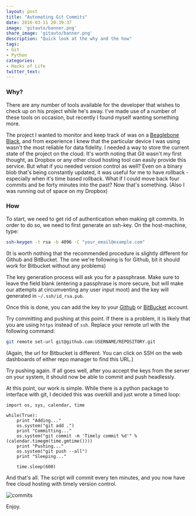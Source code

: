 ```yaml
---
layout: post
title: "Automating Git Commits"
date: 2016-03-11 20:39:37
image: 'gitauto/banner.png'
share_image: 'gitauto/banner.png'
description: "Quick look at the why and the how"
tags:
- Git
- Python
categories:
- Hacks of Life
twitter_text:
---
```


### Why?

There are any number of tools available for the developer that wishes to check up on his project while he's away. I've made use of a number of these tools on occasion, but recently I found myself wanting something more.

The project I wanted to monitor and keep track of was on a [Beaglebone Black](https://beagleboard.org/black), and from experience I knew that the particular device I was using wasn't the most reliable for data fidelity. I needed a way to store the current state of the project on the cloud.
It's worth noting that Git wasn't my first thought, as Dropbox or any other cloud hosting tool can easily provide this service. But what if you needed version control as well? Even on a binary blob that's being constantly updated, it was useful for me to have rollback - especially when it's time based rollback. What if I could move back four commits and be forty minutes into the past? Now that's something. (Also I was running out of space on my Dropbox)

### How

To start, we need to get rid of authentication when making git commits. In order to do so, we need to first generate an ssh-key. On the host-machine, type:

```bash
ssh-keygen -t rsa -b 4096 -C "your_email@example.com"
```

(It is worth nothing that the recommended procedure is slightly different for Github and BitBucket. The one we're following is for Github, bit it should work for Bitbucket without any problems)

The key generation process will ask you for a passphrase. Make sure to leave the field blank (entering a passphrase is more secure, but will make our attempts at circumventing any user input moot) and the key will generated in `~/.ssh/id_rsa.pub`.

Once this is done, you can add the key to your [Github](https://help.github.com/articles/adding-a-new-ssh-key-to-your-github-account/) or [BitBucket](https://confluence.atlassian.com/bitbucket/add-an-ssh-key-to-an-account-302811853.html) account.

Try committing and pushing at this point. If there is a problem, it is likely that you are using `https` instead of `ssh`. Replace your remote url with the following command:

```bash
git remote set-url git@github.com:USERNAME/REPOSITORY.git
```

(Again, the url for Bitbucket is different. You can click on SSH on the web dashboards of either repo manager to find this URL.)

Try pushing again. If all goes well, after you accept the keys from the server on your system, it should now be able to commit and push headlessly.

At this point, our work is simple. While there is a python package to interface with git, I decided this was overkill and just wrote a timed loop:

```
import os, sys, calendar, time

while(True):
    print "Adding..."
    os.system("git add .")
    print "Committing..."
    os.system("git commit -m 'Timely commit %d'" % (calendar.timegm(time.gmtime())))
    print "Pushing..."
    os.system("git push --all")
    print "Sleeping..."

    time.sleep(600)
```

And that's all. The script will commit every ten minutes, and you now have free cloud hosting with timely version control.

![commits]({{site.url}}/assets/img/gitauto/commits.png)

Enjoy.
